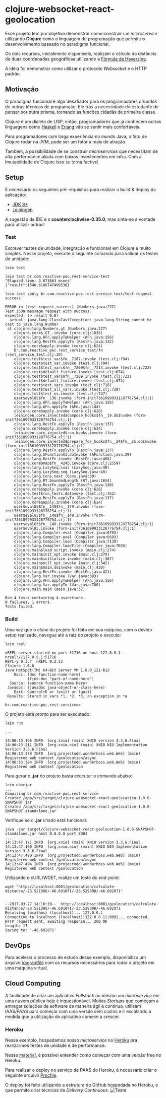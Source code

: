 # clojure-websocket-react-geolocation
Esse projeto tem por objetivo demonstrar como construir um *microservice* utilizando **Clojure**
como a linguagem de programação que permite o desenvolvimento baseado no paradigma funcional.

Os dois recursos, inicialmente disponíveis, realizam o cálculo da distância de duas coordenadas geográficas
utilizando a [Fórmula de Haversine](https://pt.wikipedia.org/wiki/F%C3%B3rmula_de_Haversine). 

A idéia foi demonstrar como utilizar o protocolo *Websocket* e o HTTP padrão.

## Motivação ##
O paradigma funcional é algo desafiador para os programadores oriundos de outras técnicas de programção.
Ele trás a necessidade do estudante de pensar por outra prisma, tornando as funcões cidadãs de primeira classe.

Clojure é um dialeto de LISP, então, programadores que já conhecem outras linguagens como [Haskell](https://www.haskell.org/) e
[Erlang](https://www.erlang.org/) vão se sentir mais confortáveis.

Para programadores com larga experiência no mundo Java, o fato de Clojure rodar na JVM, pode ser um fator a mais de atração.

Também, a possibilidade de se construir *microservices* que necessitam de alta performance aliada com baixos investimentos em infra.
Com a Imutabilidade de Clojure isso se torna factível. 

## Setup ##

É necessário os seguintes pré-requisitos para realizar o build & deploy da aplicação:

* [JDK 8+](http://www.oracle.com/technetwork/pt/java/javase/downloads/jdk8-downloads-2133151.html) 
* [Leiningen](https://leiningen.org/)

A sugestão de IDE é o **counterclockwise-0.35.0**, mas sinta-se  à vontade para utilizar outras!

### Test ###
Escrever testes de unidade, integração e funcionais em Clojure é muito simples. Nesse projeto, execute o seguinte comando para validar os testes de unidade:

```
lein test

lein test br.com.reactive-poc.rest-service-test
"Elapsed time: 3.071663 msecs"
{"result":1540.6100747499536}

lein test :only br.com.reactive-poc.rest-service-test/test-request-success

ERROR in (test-request-success) (Numbers.java:227)
Test JSON message request with success
expected: (> result 0.0)
  actual: java.lang.ClassCastException: java.lang.String cannot be cast to java.lang.Number
 at clojure.lang.Numbers.gt (Numbers.java:227)
    clojure.core$_GT_.invoke (core.clj:1036)
    clojure.lang.AFn.applyToHelper (AFn.java:156)
    clojure.lang.RestFn.applyTo (RestFn.java:132)
    clojure.core$apply.invoke (core.clj:624)
    br.com.reactive_poc.rest_service_test/fn (rest_service_test.clj:30)
    clojure.test$test_var$fn__7187.invoke (test.clj:704)
    clojure.test$test_var.invoke (test.clj:704)
    clojure.test$test_vars$fn__7209$fn__7214.invoke (test.clj:722)
    clojure.test$default_fixture.invoke (test.clj:674)
    clojure.test$test_vars$fn__7209.invoke (test.clj:722)
    clojure.test$default_fixture.invoke (test.clj:674)
    clojure.test$test_vars.invoke (test.clj:718)
    clojure.test$test_all_vars.invoke (test.clj:728)
    clojure.test$test_ns.invoke (test.clj:747)
    user$eval85$fn__136.invoke (form-init7361099933128776754.clj:1)
    clojure.lang.AFn.applyToHelper (AFn.java:156)
    clojure.lang.AFn.applyTo (AFn.java:144)
    clojure.core$apply.invoke (core.clj:626)
    leiningen.core.injected$compose_hooks$fn__19.doInvoke (form-init7361099933128776754.clj:1)
    clojure.lang.RestFn.applyTo (RestFn.java:137)
    clojure.core$apply.invoke (core.clj:624)
    leiningen.core.injected$run_hooks.invoke (form-init7361099933128776754.clj:1)
    leiningen.core.injected$prepare_for_hooks$fn__24$fn__25.doInvoke (form-init7361099933128776754.clj:1)
    clojure.lang.RestFn.applyTo (RestFn.java:137)
    clojure.lang.AFunction$1.doInvoke (AFunction.java:29)
    clojure.lang.RestFn.invoke (RestFn.java:408)
    clojure.core$map$fn__4245.invoke (core.clj:2559)
    clojure.lang.LazySeq.sval (LazySeq.java:40)
    clojure.lang.LazySeq.seq (LazySeq.java:49)
    clojure.lang.Cons.next (Cons.java:39)
    clojure.lang.RT.boundedLength (RT.java:1654)
    clojure.lang.RestFn.applyTo (RestFn.java:130)
    clojure.core$apply.invoke (core.clj:626)
    clojure.test$run_tests.doInvoke (test.clj:762)
    clojure.lang.RestFn.applyTo (RestFn.java:137)
    clojure.core$apply.invoke (core.clj:624)
    user$eval85$fn__148$fn__179.invoke (form-init7361099933128776754.clj:1)
    user$eval85$fn__148$fn__149.invoke (form-init7361099933128776754.clj:1)
    user$eval85$fn__148.invoke (form-init7361099933128776754.clj:1)
    user$eval85.invoke (form-init7361099933128776754.clj:1)
    clojure.lang.Compiler.eval (Compiler.java:6703)
    clojure.lang.Compiler.eval (Compiler.java:6693)
    clojure.lang.Compiler.load (Compiler.java:7130)
    clojure.lang.Compiler.loadFile (Compiler.java:7086)
    clojure.main$load_script.invoke (main.clj:274)
    clojure.main$init_opt.invoke (main.clj:279)
    clojure.main$initialize.invoke (main.clj:307)
    clojure.main$null_opt.invoke (main.clj:342)
    clojure.main$main.doInvoke (main.clj:420)
    clojure.lang.RestFn.invoke (RestFn.java:421)
    clojure.lang.Var.invoke (Var.java:383)
    clojure.lang.AFn.applyToHelper (AFn.java:156)
    clojure.lang.Var.applyTo (Var.java:700)
    clojure.main.main (main.java:37)

Ran 4 tests containing 4 assertions.
0 failures, 1 errors.
Tests failed.
```

### Build ####

Uma vez que o *clone* do projeto foi feito em sua máquina, com o devido *setup* realizado, navegue até a raíz do projeto e execute:
```
lein repl

nREPL server started on port 51716 on host 127.0.0.1 - nrepl://127.0.0.1:51716
REPL-y 0.3.7, nREPL 0.2.12
Clojure 1.6.0
Java HotSpot(TM) 64-Bit Server VM 1.8.0_121-b13
    Docs: (doc function-name-here)
          (find-doc "part-of-name-here")
  Source: (source function-name-here)
 Javadoc: (javadoc java-object-or-class-here)
    Exit: Control+D or (exit) or (quit)
 Results: Stored in vars *1, *2, *3, an exception in *e

br.com.reactive-poc.rest-service=>
```
O projeto está pronto para ser executado:

```
lein run

...

14:06:13.195 INFO  [org.xnio] (main) XNIO version 3.3.6.Final
14:06:13.211 INFO  [org.xnio.nio] (main) XNIO NIO Implementation Version 3.3.6.Final
14:06:13.378 INFO  [org.projectodd.wunderboss.web.Web] (main) Registered web context /geolocation/async
14:06:13.384 INFO  [org.projectodd.wunderboss.web.Web] (main) Registered web context /geolocation
```

Para gerar o **.jar** do projeto basta executar o comando abaixo:
```
lein uberjar
...
Compiling br.com.reactive-poc.rest-service
Created /app/src/target/clojure-websocket-react-geolocation-1.0.0-SNAPSHOT.jar
Created /app/src/target/clojure-websocket-react-geolocation-1.0.0-SNAPSHOT-standalone.jar
```

Verifique se o **.jar** criado está funcional:
```
java -jar target/clojure-websocket-react-geolocation-1.0.0-SNAPSHOT-standalone.jar host 0.0.0.0 port 8001
...
14:13:47.171 INFO  [org.xnio] (main) XNIO version 3.3.6.Final
14:13:47.199 INFO  [org.xnio.nio] (main) XNIO NIO Implementation Version 3.3.6.Final
14:13:47.490 INFO  [org.projectodd.wunderboss.web.Web] (main) Registered web context /geolocation/async
14:13:47.494 INFO  [org.projectodd.wunderboss.web.Web] (main) Registered web context /geolocation
```

Utilizando o cURL/WGET, realize um teste do *end-point*:
```
wget "http://localhost:8001/geolocation/calculate-distance/-23.521398/-46.691071/-23.529398/-46.692071"


--2017-03-27 14:16:19--  http://localhost:8001/geolocation/calculate-distance/-23.521398/-46.691071/-23.529398/-46.692071
Resolving localhost (localhost)... 127.0.0.1
Connecting to localhost (localhost)|127.0.0.1|:8001... connected.
HTTP request sent, awaiting response... 200 OK
Length: 17
Saving to: '-46.692071'
```

## DevOps ##

Para acelerar o processo de estudo desse exemplo, disponibilizo um arquivo [Vagrantfile](Vagrantfile) com os recursos necessários para rodar o projeto em uma máquina virtual.

## Cloud Computing ##
A facilidade de criar um aplicativo *Fullstack* ou mesmo um *microservice* em uma nuvem pública hoje é inquestionável.
Muitas *Startups* que começam a entregar soluções de software de maneira ágil e contínua, 
utilizam IAAS/PAAS para começar com uma versão sem custos e ir escalando a medida que a utilização do aplicativo comece a crescer. 

### Heroku ###
Nesse exemplo, hospedamos nosso *microservice* no [Heroku](https://devcenter.heroku.com/articles/using-websockets-on-heroku-with-clojure-and-immutant) pra realizarmos testes de unidade e de performance.

Nesse [material](https://devcenter.heroku.com/start), é possível entender como começar com uma versão free no Heroku.

Para realizar o deploy no serviço de PAAS do Heroku, é necessário criar o seguinte arquivo [Procfile](Procfile).

O deploy foi feito utilizando a estrutura do GitHub hospedada no Heroku, o que permite criar técnicas de *Delivery Continuous*.
![Teste](doc/heroku-deploy-success.png)